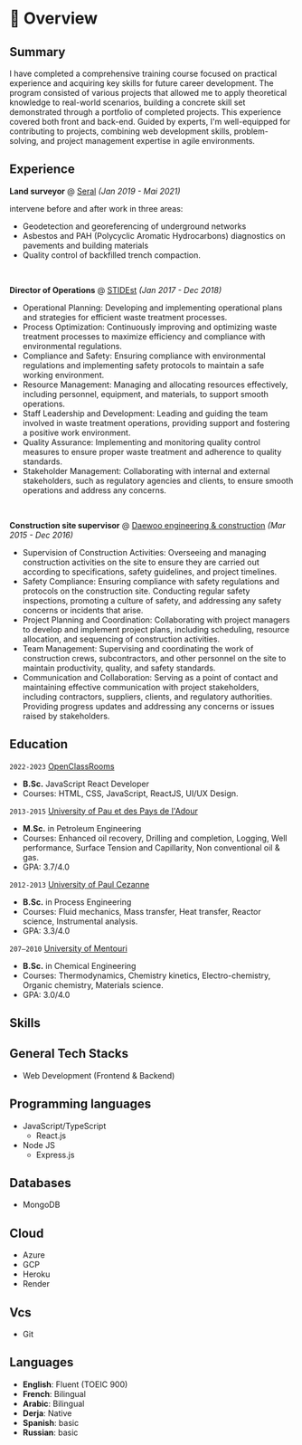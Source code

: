 # 📖 Overview

## Summary

I have completed a comprehensive training course focused on practical experience and acquiring key skills for future career development. The program consisted of various projects that allowed me to apply theoretical knowledge to real-world scenarios, building a concrete skill set demonstrated through a portfolio of completed projects. This experience covered both front and back-end. Guided by experts, I'm well-equipped for contributing to projects, combining web development skills, problem-solving, and project management expertise in agile environments.


## Experience

**Land surveyor** @ [Seral](https://www.seral-tp.fr/) _(Jan 2019 - Mai 2021)_

intervene before and after work in three areas:
- Geodetection and georeferencing of underground networks
- Asbestos and PAH (Polycyclic Aromatic Hydrocarbons) diagnostics on pavements and building materials
- Quality control of backfilled trench compaction.

&nbsp;

**Director of Operations** @ [STIDEst](https://www.stidest.dz/) _(Jan 2017 - Dec 2018)_

- Operational Planning: Developing and implementing operational plans and strategies for efficient waste treatment processes.
- Process Optimization: Continuously improving and optimizing waste treatment processes to maximize efficiency and compliance with environmental regulations.
- Compliance and Safety: Ensuring compliance with environmental regulations and implementing safety protocols to maintain a safe working environment.
- Resource Management: Managing and allocating resources effectively, including personnel, equipment, and materials, to support smooth operations.
- Staff Leadership and Development: Leading and guiding the team involved in waste treatment operations, providing support and fostering a positive work environment.
- Quality Assurance: Implementing and monitoring quality control measures to ensure proper waste treatment and adherence to quality standards.
- Stakeholder Management: Collaborating with internal and external stakeholders, such as regulatory agencies and clients, to ensure smooth operations and address any concerns.

&nbsp;

**Construction site supervisor** @ [Daewoo engineering & construction](https://m.daewooenc.com/eng/main) _(Mar 2015 - Dec 2016)_

- Supervision of Construction Activities: Overseeing and managing construction activities on the site to ensure they are carried out according to specifications, safety guidelines, and project timelines.
- Safety Compliance: Ensuring compliance with safety regulations and protocols on the construction site. Conducting regular safety inspections, promoting a culture of safety, and addressing any safety concerns or incidents that arise.
- Project Planning and Coordination: Collaborating with project managers to develop and implement project plans, including scheduling, resource allocation, and sequencing of construction activities.
- Team Management: Supervising and coordinating the work of construction crews, subcontractors, and other personnel on the site to maintain productivity, quality, and safety standards.
- Communication and Collaboration: Serving as a point of contact and maintaining effective communication with project stakeholders, including contractors, suppliers, clients, and regulatory authorities. Providing progress updates and addressing any concerns or issues raised by stakeholders.

## Education

`2022-2023` [OpenClassRooms](https://openclassrooms.com/)
- **B.Sc.** JavaScript React Developer
- Courses: HTML, CSS, JavaScript, ReactJS, UI/UX Design.

`2013-2015` [University of Pau et des Pays de l'Adour](https://www.univ-pau.fr/fr/index.html)
- **M.Sc.** in Petroleum Engineering
- Courses: Enhanced oil recovery, Drilling and completion, Logging, Well performance, Surface Tension and Capillarity, Non conventional oil & gas.
- GPA: 3.7/4.0

`2012-2013` [University of Paul Cezanne](https://www.univ-amu.fr/)
- **B.Sc.** in Process Engineering
- Courses: Fluid mechanics, Mass transfer, Heat transfer, Reactor science, Instrumental analysis.
- GPA: 3.3/4.0

`207–2010` [University of Mentouri](https://www.umc.edu.dz/index.php/fr/)
- **B.Sc.** in Chemical Engineering
- Courses: Thermodynamics, Chemistry kinetics, Electro-chemistry, Organic chemistry, Materials science.
- GPA: 3.0/4.0

## Skills

## General Tech Stacks
- Web Development (Frontend & Backend)

## Programming languages
- JavaScript/TypeScript
  - React.js
- Node JS
  - Express.js

## Databases
- MongoDB

## Cloud
- Azure
- GCP
- Heroku
- Render

## Vcs
- Git

## Languages
- **English**: Fluent (TOEIC 900)
- **French**: Bilingual
- **Arabic**: Bilingual
- **Derja**: Native
- **Spanish**: basic
- **Russian**: basic
